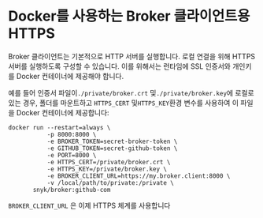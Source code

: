 # Docker를 사용하는 Broker 클라이언트용 HTTPS

Broker 클라이언트는 기본적으로 HTTP 서버를 실행합니다. 로컬 연결을 위해 HTTPS 서버를 실행하도록 구성할 수 있습니다. 이를 위해서는 런타임에 SSL 인증서와 개인키를 Docker 컨테이너에 제공해야 합니다.

예를 들어 인증서 파일이`./private/broker.crt` 및`./private/broker.key`에 로컬로 있는 경우, 폴더를 마운트하고 `HTTPS_CERT` 및`HTTPS_KEY`환경 변수를 사용하여 이 파일을 Docker 컨테이너에 제공합니다:

```
docker run --restart=always \
           -p 8000:8000 \
           -e BROKER_TOKEN=secret-broker-token \
           -e GITHUB_TOKEN=secret-github-token \
           -e PORT=8000 \
           -e HTTPS_CERT=/private/broker.crt \
           -e HTTPS_KEY=/private/broker.key \
           -e BROKER_CLIENT_URL=https://my.broker.client:8000 \
           -v /local/path/to/private:/private \
       snyk/broker:github-com
```

`BROKER_CLIENT_URL` 은 이제 HTTPS 체계를 사용합니다
